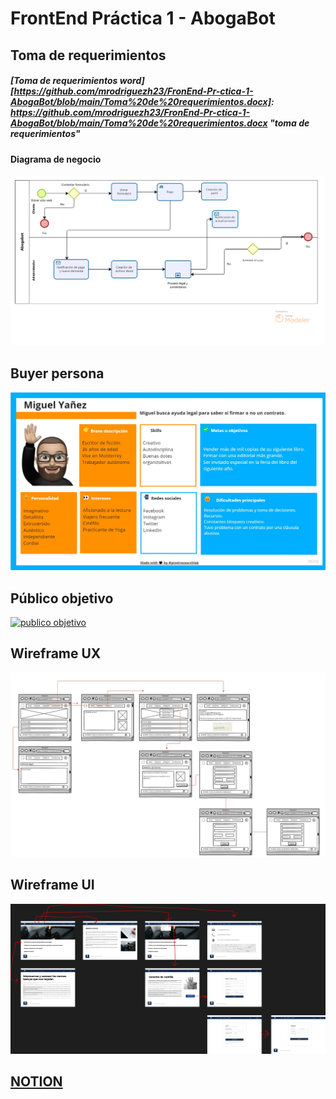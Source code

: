 # FrontEnd Práctica 1 - AbogaBot

## Toma de requerimientos
##### [Toma de requerimientos word] [https://github.com/mrodriguezh23/FronEnd-Pr-ctica-1-AbogaBot/blob/main/Toma%20de%20requerimientos.docx]: https://github.com/mrodriguezh23/FronEnd-Pr-ctica-1-AbogaBot/blob/main/Toma%20de%20requerimientos.docx "toma de requerimientos"
#### Diagrama de negocio
[![diagrama](https://github.com/mrodriguezh23/FronEnd-Pr-ctica-1-AbogaBot/blob/main/Modelo%20Abogabot.png "diagrama")](https://github.com/mrodriguezh23/FronEnd-Pr-ctica-1-AbogaBot/blob/main/Modelo%20Abogabot.png "diagrama")
## Buyer persona
[![buyer persona](https://github.com/mrodriguezh23/FronEnd-Pr-ctica-1-AbogaBot/blob/main/Buyer%20Persona.jpg "buyer persona")](https://github.com/mrodriguezh23/FronEnd-Pr-ctica-1-AbogaBot/blob/main/Buyer%20Persona.jpg "buyer persona")
## Público objetivo
[![publico objetivo](https://github.com/mrodriguezh23/FronEnd-Pr-ctica-1-AbogaBot/blob/main/P%C3%BAblico%20objetivo.jpg "publico objetivo")](https://github.com/mrodriguezh23/FronEnd-Pr-ctica-1-AbogaBot/blob/main/P%C3%BAblico%20objetivo.jpg "publico objetivo")
## Wireframe UX
[![ux](https://github.com/mrodriguezh23/FronEnd-Pr-ctica-1-AbogaBot/blob/main/UX.jpg "ux")](https://github.com/mrodriguezh23/FronEnd-Pr-ctica-1-AbogaBot/blob/main/UX.jpg "ux")
## Wireframe UI
[![UI](https://github.com/mrodriguezh23/FronEnd-Pr-ctica-1-AbogaBot/blob/main/UI%20Abogabot.png "UI")](https://github.com/mrodriguezh23/FronEnd-Pr-ctica-1-AbogaBot/blob/main/UI%20Abogabot.png "UI")

## [NOTION][https://www.notion.so/Pr-ctica-1-AbogaBot-7d973432a4de42a68c376e78257a8cfb]
[https://www.notion.so/Pr-ctica-1-AbogaBot-7d973432a4de42a68c376e78257a8cfb]: https://www.notion.so/Pr-ctica-1-AbogaBot-7d973432a4de42a68c376e78257a8cfb "notion"

